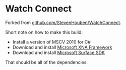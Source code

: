 # Watch Connect #

Forked from [github.com/StevenHouben/WatchConnect](https://github.com/StevenHouben/WatchConnect).

Short note on how to make this build:

- Install a version of MSCV 2010 for C#
- Download and install [Microsoft XNA Framework](https://www.microsoft.com/en-us/download/details.aspx?id=20914)
- Download and install [Microsoft Surface SDK](https://www.microsoft.com/en-us/download/details.aspx?id=26716)

That should be all of the dependencies.
